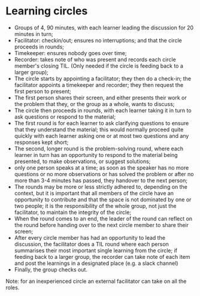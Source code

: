 # Learning circles

- Groups of 4, 90 minutes, with each learner leading the discussion for 20 minutes in turn;
- Facilitator: checkin/out; ensures no interruptions; and that the circle proceeds in rounds;
- Timekeeper: ensures nobody goes over time;
- Recorder: takes note of who was present and records each circle member's closing TIL. (Only needed if the circle is feeding back to a larger group);
- The circle starts by appointing a facilitator; they then do a check-in; the facilitator appoints a timekeeper and recorder; they then request the first person to present;
- The first person shares their screen, and either presents their work or the problem that they, or the group as a whole, wants to discuss;
- The circle then proceeds in rounds, with each learner taking it in turn to ask questions or respond to the material;
- The first round is for each learner to ask clarifying questions to ensure that they understand the material; this would normally proceed quite quickly with each learner asking one or at most two questions and any responses kept short;
- The second, longer round is the problem-solving round, where each learner in turn has an opportunity to respond to the material being presented, to make observations, or suggest solutions;
- only one person speaks at a time; as soon as the speaker has no more questions or no more observations or has solved the problem or after no more than 3-4 minutes has passed, they handover to the next person;
- The rounds may be more or less strictly adhered to, depending on the context, but it is important that all members of the circle have an opportunity to contribute and that the space is not dominated by one or two people; it is the responsibility of the whole group, not just the facilitator, to maintain the integrity of the circle;
- When the round comes to an end, the leader of the round can reflect on the round before handing over to the next circle member to share their screen;
- After every circle member has had an opportunity to lead the discussion, the facilitator does a TIL round where each person summarises their most important single learning from the circle; if feeding back to a larger group, the recorder can take note of each item and post the learnings in a designated place (e.g. a slack channel)
- Finally, the group checks out.

Note: for an inexperienced circle an external facilitator can take on all the roles.
